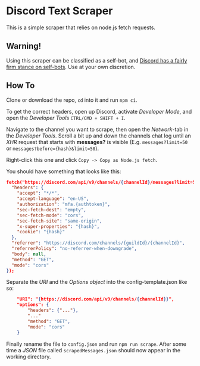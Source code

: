 # Discord Text Scraper

This is a simple scraper that relies on node.js fetch requests.

## Warning!

Using this scraper can be classified as a self-bot, and [Discord has a fairly firm stance on self-bots](https://support.discord.com/hc/en-us/articles/115002192352-Automated-user-accounts-self-bots-). Use at your own discretion.

## How To

Clone or download the repo, `cd` into it and run `npm ci`.

To get the correct headers, open up Discord, activate _Developer Mode_, and open the _Developer Tools_ `CTRL/CMD + SHIFT + I`.

Navigate to the channel you want to scrape, then open the _Network_-tab in the _Developer Tools_. Scroll a bit up and down the channels chat log until an _XHR_ request that starts with **messages?** is visible (E.g. `messages?limit=50` or `messages?before={hash}&limit=50`).

Right-click this one and click `Copy -> Copy as Node.js fetch`.

You should have something that looks like this:

```json
fetch("https://discord.com/api/v9/channels/{channelId}/messages?limit=50", {
  "headers": {
    "accept": "*/*",
    "accept-language": "en-US",
    "authorization": "mfa.{authtoken}",
    "sec-fetch-dest": "empty",
    "sec-fetch-mode": "cors",
    "sec-fetch-site": "same-origin",
    "x-super-properties": "{hash}",
    "cookie": "{hash}"
  },
  "referrer": "https://discord.com/channels/{guildId}/{channelId}",
  "referrerPolicy": "no-referrer-when-downgrade",
  "body": null,
  "method": "GET",
  "mode": "cors"
});
```

Separate the _URI_ and the _Options object_ into the config-template.json like so:

```json
	"URI": "{https://discord.com/api/v9/channels/{channelId}}",
	"options": {
		"headers": {"..."},
		"..."
		"method": "GET",
		"mode": "cors"
	}
```

Finally rename the file to `config.json` and run `npm run scrape`. After some time a _JSON_ file called `scrapedMessages.json` should now appear in the working directory.
